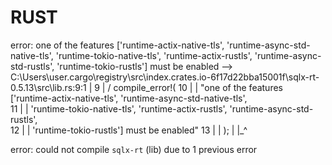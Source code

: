 # RUST

error: one of the features ['runtime-actix-native-tls', 'runtime-async-std-native-tls', 'runtime-tokio-native-tls', 'runtime-actix-rustls', 'runtime-async-std-rustls', 'runtime-tokio-rustls'] must be enabled
  --> C:\Users\user\.cargo\registry\src\index.crates.io-6f17d22bba15001f\sqlx-rt-0.5.13\src\lib.rs:9:1
   |
9  | / compile_error!(
10 | |     "one of the features ['runtime-actix-native-tls', 'runtime-async-std-native-tls', \
11 | |      'runtime-tokio-native-tls', 'runtime-actix-rustls', 'runtime-async-std-rustls', \
12 | |      'runtime-tokio-rustls'] must be enabled"
13 | | );
   | |_^

error: could not compile `sqlx-rt` (lib) due to 1 previous error